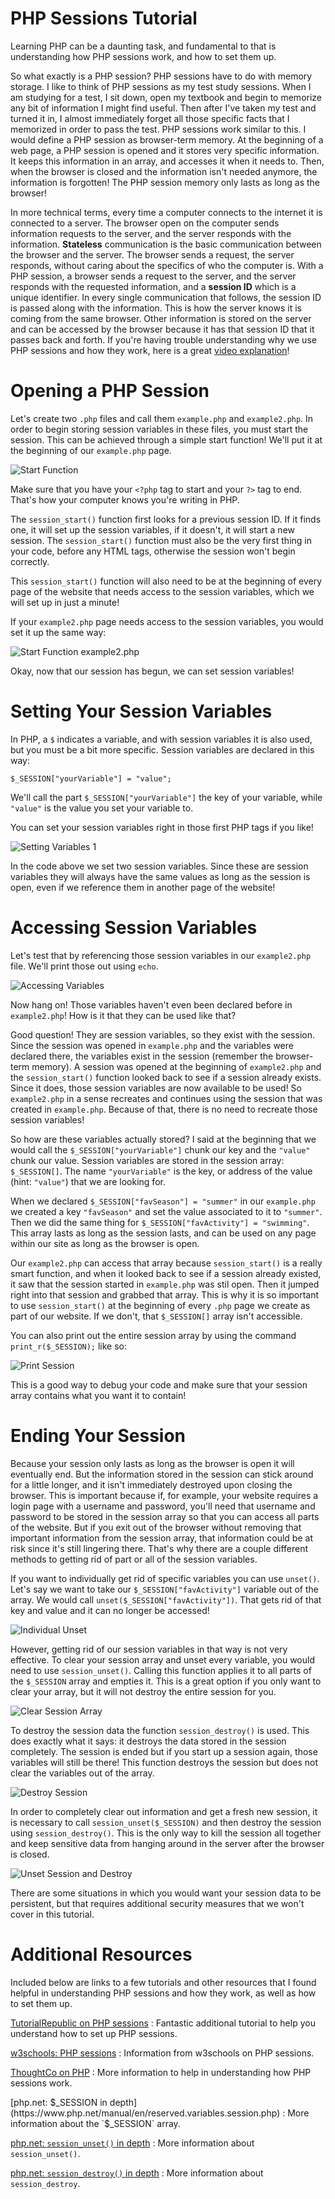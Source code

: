 # PHP Sessions Tutorial
Learning PHP can be a daunting task, and fundamental to that is understanding how PHP sessions work, and how to set them up. 

So what exactly is a PHP session? PHP sessions have to do with memory storage. I like to think of PHP sessions as my test study sessions. When I am studying for a test, I sit down, open my textbook and begin to memorize any bit of information I might find useful. Then after I've taken my test and turned it in, I almost immediately forget all those specific facts that I memorized in order to pass the test. PHP sessions work similar to this. I would define a PHP session as browser-term memory. At the beginning of a web page, a PHP session is opened and it stores very specific information. It keeps this information in an array, and accesses it when it needs to. Then, when the browser is closed and the information isn't needed anymore, the information is forgotten! The PHP session memory only lasts as long as the browser!

In more technical terms, every time a computer connects to the internet it is connected to a server. The browser open on the computer sends information requests to the server, and the server responds with the information. **Stateless** communication is the basic communication between the browser and the server. The browser sends a request, the server responds, without caring about the specifics of who the computer is. With a PHP session, a browser sends a request to the server, and the server responds with the requested information, and a **session ID** which is a unique identifier. In every single communication that follows, the session ID is passed along with the information. This is how the server knows it is coming from the same browser. Other information is stored on the server and can be accessed by the browser because it has that session ID that it passes back and forth. If you're having trouble understanding why we use PHP sessions and how they work, here is a great [video explanation](https://www.linkedin.com/learning/php-managing-persistent-sessions/how-php-sessions-work)!

# Opening a PHP Session
Let's create two `.php` files and call them `example.php` and `example2.php`. In order to begin storing session variables in these files, you must start the session. This can be achieved through a simple start function! We'll put it at the beginning of our `example.php` page.

![Start Function](start.png)

Make sure that you have your `<?php` tag to start and your `?>` tag to end. That's how your computer knows you're writing in PHP.

The `session_start()` function first looks for a previous session ID. If it finds one, it will set up the session variables, if it doesn't, it will start a new session. The `session_start()` function must also be the very first thing in your code, before any HTML tags, otherwise the session won't begin correctly.

This `session_start()` function will also need to be at the beginning of every page of the website that needs access to the session variables, which we will set up in just a minute!

If your `example2.php` page needs access to the session variables, you would set it up the same way:

![Start Function example2.php](start2.png)

Okay, now that our session has begun, we can set session variables!


# Setting Your Session Variables
In PHP, a `$` indicates a variable, and with session variables it is also used, but you must be a bit more specific. Session variables are declared in this way:

`$_SESSION["yourVariable"] = "value";`

We'll call the part `$_SESSION["yourVariable"]` the key of your variable, while `"value"` is the value you set your variable to.

You can set your session variables right in those first PHP tags if you like!

![Setting Variables 1](setVariables1.png)

In the code above we set two session variables. Since these are session variables they will always have the same values as long as the session is open, even if we reference them in another page of the website!

# Accessing Session Variables

Let's test that by referencing those session variables in our `example2.php` file. We'll print those out using `echo`.

![Accessing Variables](accessVariables.png)

Now hang on! Those variables haven't even been declared before in `example2.php`! How is it that they can be used like that?

Good question! They are session variables, so they exist with the session. Since the session was opened in `example.php` and the variables were declared there, the variables exist in the session (remember the browser-term memory). A session was opened at the beginning of `example2.php` and the `session_start()` function looked back to see if a session already exists. Since it does, those session variables are now available to be used! So `example2.php` in a sense recreates and continues using the session that was created in `example.php`. Because of that, there is no need to recreate those session variables!

So how are these variables actually stored? I said at the beginning that we would call the `$_SESSION["yourVariable"]` chunk our key and the `"value"` chunk our value. Session variables are stored in the session array: `$_SESSION[]`. The name `"yourVariable"` is the key, or address of the value (hint: `"value"`) that we are looking for.

When we declared `$_SESSION["favSeason"] = "summer"` in our `example.php` we created a key `"favSeason"` and set the value associated to it to `"summer"`. Then we did the same thing for `$_SESSION["favActivity"] = "swimming"`. This array lasts as long as the session lasts, and can be used on any page within our site as long as the browser is open.

Our `example2.php` can access that array because `session_start()` is a really smart function, and when it looked back to see if a session already existed, it saw that the session started in `example.php` was stil open. Then it jumped right into that session and grabbed that array. This is why it is so important to use `session_start()` at the beginning of every `.php` page we create as part of our website. If we don't, that `$_SESSION[]` array isn't accessible.

You can also print out the entire session array by using the command `print_r($_SESSION);` like so:

![Print Session](wholesession.png)

This is a good way to debug your code and make sure that your session array contains what you want it to contain!

# Ending Your Session
Because your session only lasts as long as the browser is open it will eventually end. But the information stored in the session can stick around for a little longer, and it isn't immediately destroyed upon closing the browser. This is important because if, for example, your website requires a login page with a username and password, you'll need that username and password to be stored in the session array so that you can access all parts of the website. But if you exit out of the browser without removing that important information from the session array, that information could be at risk since it's still lingering there. That's why there are a couple different methods to getting rid of part or all of the session variables.

If you want to individually get rid of specific variables you can use `unset()`. Let's say we want to take our `$_SESSION["favActivity"]` variable out of the array. We would call `unset($_SESSION["favActivity"])`. That gets rid of that key and value and it can no longer be accessed!

![Individual Unset](individualunset.png)

However, getting rid of our session variables in that way is not very effective. To clear your session array and unset every variable, you would need to use `session_unset()`. Calling this function applies it to all parts of the `$_SESSION` array and empties it. This is a great option if you only want to clear your array, but it will not destroy the entire session for you.

![Clear Session Array](clearsession1.png)

To destroy the session data the function `session_destroy()` is used. This does exactly what it says: it destroys the data stored in the session completely. The session is ended but if you start up a session again, those variables will still be there! This function destroys the session but does not clear the variables out of the array.

![Destroy Session](destroysessionbetter.png)

In order to completely clear out information and get a fresh new session, it is necessary to call `session_unset($_SESSION)` and then destroy the session using `session_destroy()`. This is the only way to kill the session all together and keep sensitive data from hanging around in the server after the browser is closed. 

![Unset Session and Destroy](unsetdestroy.png)

There are some situations in which you would want your session data to be persistent, but that requires additional security measures that we won't cover in this tutorial. 

# Additional Resources

Included below are links to a few tutorials and other resources that I found helpful in understanding PHP sessions and how they work, as well as how to set them up.


[TutorialRepublic on PHP sessions](https://www.tutorialrepublic.com/php-tutorial/php-sessions.php#:~:text=To%20begin%20a%20new%20session,simply%20starts%20a%20new%20session.) : Fantastic additional tutorial to help you understand how to set up PHP sessions.

[w3schools: PHP sessions](https://www.w3schools.com/php/php_sessions.asp) : Information from w3schools on PHP sessions.

[ThoughtCo on PHP](https://www.thoughtco.com/basic-php-sessions-2693797) : More information to help in understanding how PHP sessions work.

[php.net: $_SESSION in depth](https://www.php.net/manual/en/reserved.variables.session.php) : More information about the `$_SESSION` array.

[php.net: `session_unset()` in depth](https://www.php.net/manual/en/function.session-unset.php) : More information about `session_unset()`.

[php.net: `session_destroy()` in depth](https://www.php.net/manual/en/function.session-destroy.php#:~:text=session_destroy()%20destroys%20all%20of,or%20unset%20the%20session%20cookie.&text=Cleanup%20%24_SESSION%20array%20rather,ID%20must%20also%20be%20unset.) : More information about `session_destroy`.